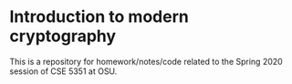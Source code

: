 # Introduction to modern cryptography

This is a repository for homework/notes/code related to the Spring 2020
session of CSE 5351 at OSU.
